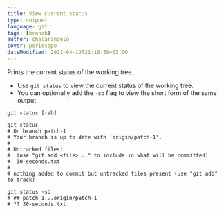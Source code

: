 ```yaml
---
title: View current status
type: snippet
language: git
tags: [branch]
author: chalarangelo
cover: periscope
dateModified: 2021-04-13T21:10:59+03:00
---
```


Prints the current status of the working tree.

- Use `git status` to view the current status of the working tree.
- You can optionally add the `-sb` flag to view the short form of the same output

```shell
git status [-sb]
```

```shell
git status
# On branch patch-1
# Your branch is up to date with 'origin/patch-1'.
#
# Untracked files:
#  (use "git add <file>..." to include in what will be committed)
#  30-seconds.txt
#
# nothing added to commit but untracked files present (use "git add" to track)

git status -sb
# ## patch-1...origin/patch-1
# ?? 30-seconds.txt
```
